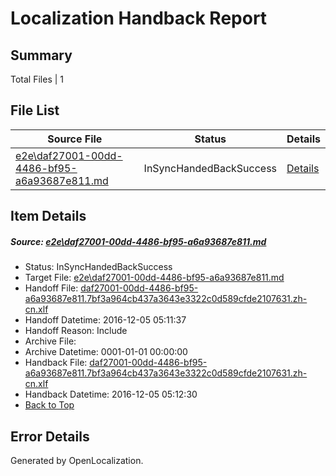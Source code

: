 # <a name='report-top'></a> Localization Handback Report

## Summary
 Total Files | 1

## File List
 Source File | Status | Details 
 ----------- | ------ | ------- 
 [e2e\daf27001-00dd-4486-bf95-a6a93687e811.md](https://github.com/OpenLocalizationTestOrg/ol-test0/blob/89a06b7ce43084b187cbbf4f484483cd93a1a420/e2e/daf27001-00dd-4486-bf95-a6a93687e811.md) | InSyncHandedBackSuccess | [Details](#b13669c5d07d17c61c31cab6015c4d6c0e9148371)

## Item Details
##### <a name='b13669c5d07d17c61c31cab6015c4d6c0e9148371'></a> Source: [e2e\daf27001-00dd-4486-bf95-a6a93687e811.md](https://github.com/OpenLocalizationTestOrg/ol-test0/blob/89a06b7ce43084b187cbbf4f484483cd93a1a420/e2e/daf27001-00dd-4486-bf95-a6a93687e811.md)
* Status: InSyncHandedBackSuccess
* Target File: [e2e\daf27001-00dd-4486-bf95-a6a93687e811.md](https://github.com/OpenLocalizationTestOrg/ol-test0-zhcn/blob/f7d4694226afd24594f3138c11f4637eea307a35/e2e/daf27001-00dd-4486-bf95-a6a93687e811.md)
* Handoff File: [daf27001-00dd-4486-bf95-a6a93687e811.7bf3a964cb437a3643e3322c0d589cfde2107631.zh-cn.xlf](https://github.com/OpenLocalizationTestOrg/ol-test0-handoff/blob/85cac6ce0cb659a35bac411b2a5a9e63854028ff/ol-handoff/OpenLocalizationTestOrg/ol-test0-zhcn/shujia/ht/daf27001-00dd-4486-bf95-a6a93687e811.7bf3a964cb437a3643e3322c0d589cfde2107631.zh-cn.xlf)
* Handoff Datetime: 2016-12-05 05:11:37
* Handoff Reason: Include
* Archive File: 
* Archive Datetime: 0001-01-01 00:00:00
* Handback File: [daf27001-00dd-4486-bf95-a6a93687e811.7bf3a964cb437a3643e3322c0d589cfde2107631.zh-cn.xlf](https://github.com/OpenLocalizationTestOrg/ol-test0-handback/blob/229f410e63a3ab8c52d430b985d6ca83374d97f6/ol-handback/OpenLocalizationTestOrg/ol-test0-zhcn/shujia/ht/daf27001-00dd-4486-bf95-a6a93687e811.7bf3a964cb437a3643e3322c0d589cfde2107631.zh-cn.xlf)
* Handback Datetime: 2016-12-05 05:12:30
* [Back to Top](#report-top)


## Error Details

Generated by OpenLocalization.
